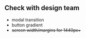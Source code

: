 ## Check with design team

- modal transition
- button gradient
- ~~screen width/margins for 1440px+~~
